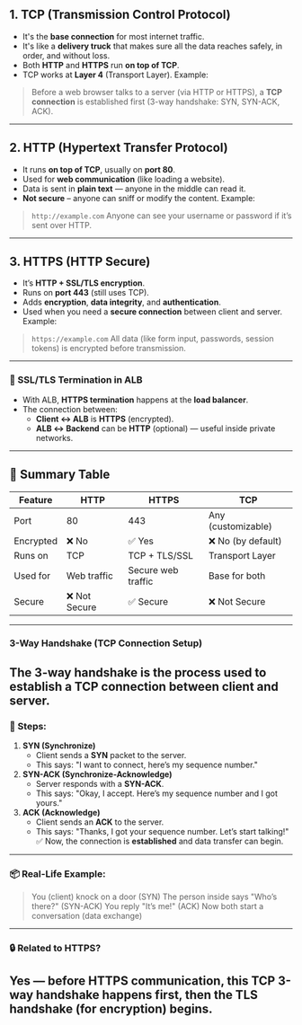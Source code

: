 ## **1. TCP (Transmission Control Protocol)**
* It's the **base connection** for most internet traffic.
* It's like a **delivery truck** that makes sure all the data reaches safely, in order, and without loss.
* Both **HTTP** and **HTTPS** run **on top of TCP**.
* TCP works at **Layer 4** (Transport Layer).
Example:
> Before a web browser talks to a server (via HTTP or HTTPS), a **TCP connection** is established first (3-way handshake: SYN, SYN-ACK, ACK).
---
## **2. HTTP (Hypertext Transfer Protocol)**
* It runs **on top of TCP**, usually on **port 80**.
* Used for **web communication** (like loading a website).
* Data is sent in **plain text** — anyone in the middle can read it.
* **Not secure** – anyone can sniff or modify the content.
Example:
> `http://example.com`
> Anyone can see your username or password if it’s sent over HTTP.
---
## **3. HTTPS (HTTP Secure)**
* It’s **HTTP + SSL/TLS encryption**.
* Runs on **port 443** (still uses TCP).
* Adds **encryption**, **data integrity**, and **authentication**.
* Used when you need a **secure connection** between client and server.
Example:
> `https://example.com`
> All data (like form input, passwords, session tokens) is encrypted before transmission.
---
### 🔐 SSL/TLS Termination in ALB
* With ALB, **HTTPS termination** happens at the **load balancer**.
* The connection between:
  * **Client ↔️ ALB** is **HTTPS** (encrypted).
  * **ALB ↔️ Backend** can be **HTTP** (optional) — useful inside private networks.
---
## 🔁 Summary Table
| Feature   | HTTP         | HTTPS              | TCP                |
| --------- | ------------ | ------------------ | ------------------ |
| Port      | 80           | 443                | Any (customizable) |
| Encrypted | ❌ No         | ✅ Yes              | ❌ No (by default)  |
| Runs on   | TCP          | TCP + TLS/SSL      | Transport Layer    |
| Used for  | Web traffic  | Secure web traffic | Base for both      |
| Secure    | ❌ Not Secure | ✅ Secure           | ❌ Not Secure       |
---
### **3-Way Handshake (TCP Connection Setup)**
The **3-way handshake** is the process used to **establish a TCP connection** between client and server.
---
### 🔁 Steps:
1. **SYN (Synchronize)**
   * Client sends a **SYN** packet to the server.
   * This says: "I want to connect, here’s my sequence number."
2. **SYN-ACK (Synchronize-Acknowledge)**
   * Server responds with a **SYN-ACK**.
   * This says: "Okay, I accept. Here’s my sequence number and I got yours."
3. **ACK (Acknowledge)**
   * Client sends an **ACK** to the server.
   * This says: "Thanks, I got your sequence number. Let’s start talking!"
✅ Now, the connection is **established** and data transfer can begin.
---
### 📦 Real-Life Example:
> You (client) knock on a door (SYN)
> The person inside says "Who’s there?" (SYN-ACK)
> You reply "It’s me!" (ACK)
> Now both start a conversation (data exchange)
---
### 🔒 Related to HTTPS?
Yes — before **HTTPS** communication, this **TCP 3-way handshake happens first**, then the **TLS handshake** (for encryption) begins.
---